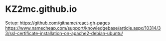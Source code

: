 # KZ2mc.github.io

Setup: https://github.com/gitname/react-gh-pages
https://www.namecheap.com/support/knowledgebase/article.aspx/10314/33/ssl-certificate-installation-on-apache2-debian-ubuntu/
